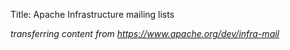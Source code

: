Title: Apache Infrastructure mailing lists

_transferring content from https://www.apache.org/dev/infra-mail_
